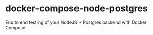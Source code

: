 # docker-compose-node-postgres
End to end testing of your NodeJS + Postgres backend with Docker Compose

